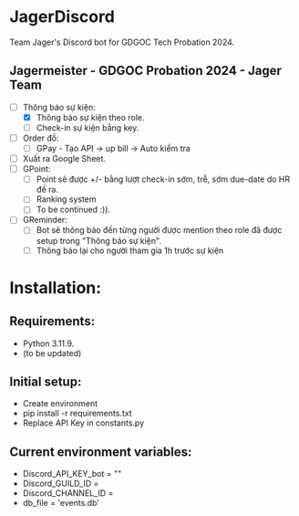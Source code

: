 # JagerDiscord
Team Jager's Discord bot for GDGOC Tech Probation 2024.
## Jagermeister - GDGOC Probation 2024 - Jager Team
- [ ] Thông báo sự kiện:
  - [x] Thông báo sự kiện theo role.
  - [ ] Check-in sự kiện bằng key.
- [ ] Order đồ:
  - [ ] GPay - Tạo API → up bill → Auto kiểm tra
- [ ] Xuất ra Google Sheet.
- [ ] GPoint:
  - [ ] Point sẽ được +/- bằng lượt check-in sớm, trễ, sớm due-date do HR đề ra.
  - [ ] Ranking system
  - [ ] To be continued :)).
- [ ] GReminder:
  - [ ] Bot sẽ thông báo đến từng người được mention theo role đã được setup trong "Thông báo sự kiện".
  - [ ] Thông báo lại cho người tham gia 1h trước sự kiện
# Installation:
## Requirements:
- Python 3.11.9.
- (to be updated)
## Initial setup:
- Create environment
- pip install -r requirements.txt
- Replace API Key in constants.py
## Current environment variables:
- Discord_API_KEY_bot = ""
- Discord_GUILD_ID = 
- Discord_CHANNEL_ID = 
- db_file = 'events.db'

